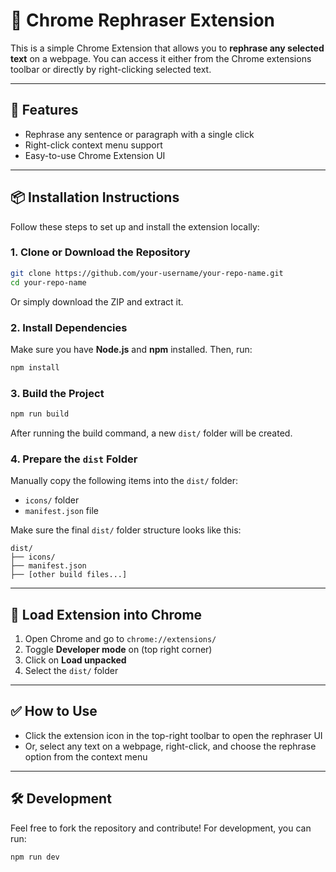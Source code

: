 # 🔄 Chrome Rephraser Extension

This is a simple Chrome Extension that allows you to **rephrase any selected text** on a webpage. You can access it either from the Chrome extensions toolbar or directly by right-clicking selected text.

---

## 🚀 Features

* Rephrase any sentence or paragraph with a single click
* Right-click context menu support
* Easy-to-use Chrome Extension UI

---

## 📦 Installation Instructions

Follow these steps to set up and install the extension locally:

### 1. Clone or Download the Repository

```bash
git clone https://github.com/your-username/your-repo-name.git
cd your-repo-name
```

Or simply download the ZIP and extract it.

### 2. Install Dependencies

Make sure you have **Node.js** and **npm** installed. Then, run:

```bash
npm install
```

### 3. Build the Project

```bash
npm run build
```

After running the build command, a new `dist/` folder will be created.

### 4. Prepare the `dist` Folder

Manually copy the following items into the `dist/` folder:

* `icons/` folder
* `manifest.json` file

Make sure the final `dist/` folder structure looks like this:

```
dist/
├── icons/
├── manifest.json
├── [other build files...]
```

---

## 🧩 Load Extension into Chrome

1. Open Chrome and go to `chrome://extensions/`
2. Toggle **Developer mode** on (top right corner)
3. Click on **Load unpacked**
4. Select the `dist/` folder

---

## ✅ How to Use

* Click the extension icon in the top-right toolbar to open the rephraser UI
* Or, select any text on a webpage, right-click, and choose the rephrase option from the context menu

---

## 🛠️ Development

Feel free to fork the repository and contribute! For development, you can run:

```bash
npm run dev
```

